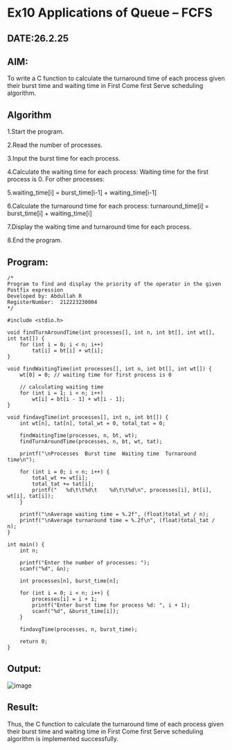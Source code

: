 # Ex10 Applications of Queue – FCFS
## DATE:26.2.25
## AIM:
To write a C function to calculate the turnaround time of each process given their burst time and waiting time in First Come first Serve scheduling algorithm.
## Algorithm
1.Start the program.

2.Read the number of processes.

3.Input the burst time for each process.

4.Calculate the waiting time for each process: Waiting time for the first process is 0. For other processes: 

5.waiting_time[i] = burst_time[i-1] + waiting_time[i-1]

6.Calculate the turnaround time for each process: turnaround_time[i] = burst_time[i] + waiting_time[i]

7.Display the waiting time and turnaround time for each process.

8.End the program.   

## Program:
```
/*
Program to find and display the priority of the operator in the given Postfix expression
Developed by: Abdullah R
RegisterNumber:  212223230004
*/

#include <stdio.h>

void findTurnAroundTime(int processes[], int n, int bt[], int wt[], int tat[]) {
    for (int i = 0; i < n; i++)
        tat[i] = bt[i] + wt[i];
}

void findWaitingTime(int processes[], int n, int bt[], int wt[]) {
    wt[0] = 0; // waiting time for first process is 0

    // calculating waiting time
    for (int i = 1; i < n; i++)
        wt[i] = bt[i - 1] + wt[i - 1];
}

void findavgTime(int processes[], int n, int bt[]) {
    int wt[n], tat[n], total_wt = 0, total_tat = 0;

    findWaitingTime(processes, n, bt, wt);
    findTurnAroundTime(processes, n, bt, wt, tat);

    printf("\nProcesses  Burst time  Waiting time  Turnaround time\n");

    for (int i = 0; i < n; i++) {
        total_wt += wt[i];
        total_tat += tat[i];
        printf("   %d\t\t%d\t    %d\t\t%d\n", processes[i], bt[i], wt[i], tat[i]);
    }

    printf("\nAverage waiting time = %.2f", (float)total_wt / n);
    printf("\nAverage turnaround time = %.2f\n", (float)total_tat / n);
}

int main() {
    int n;

    printf("Enter the number of processes: ");
    scanf("%d", &n);

    int processes[n], burst_time[n];

    for (int i = 0; i < n; i++) {
        processes[i] = i + 1;
        printf("Enter burst time for process %d: ", i + 1);
        scanf("%d", &burst_time[i]);
    }

    findavgTime(processes, n, burst_time);
    
    return 0;
}
```

## Output:
![image](https://github.com/user-attachments/assets/9a38262a-5586-4a3a-bd62-e2635ddb2b6d)



## Result:
Thus, the C function to calculate the turnaround time of each process given their burst time and waiting time in First Come first Serve scheduling algorithm is implemented successfully.

